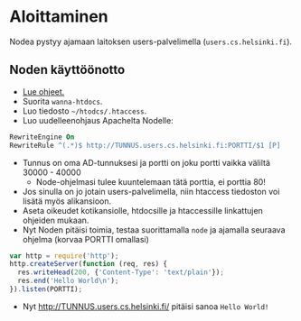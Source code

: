 # Aloittaminen

Nodea pystyy ajamaan laitoksen users-palvelimella (`users.cs.helsinki.fi`).

## Noden käyttöönotto

 * [Lue ohjeet.](http://users.cs.helsinki.fi/README.users.cs.helsinki.fi.txt)
 * Suorita `wanna-htdocs`.
 * Luo tiedosto `~/htodcs/.htaccess`.
 * Luo uudelleenohjaus Apachelta Nodelle:

```apache
RewriteEngine On
RewriteRule ^(.*)$ http://TUNNUS.users.cs.helsinki.fi:PORTTI/$1 [P]
```

 * Tunnus on oma AD-tunnuksesi ja portti on joku portti vaikka väliltä 30000 - 40000
   * Node-ohjelmasi tulee kuuntelemaan tätä porttia, ei porttia 80!
 * Jos sinulla on jo jotain users-palvelimella, niin htaccess tiedoston voi lisätä myös alikansioon.
 * Aseta oikeudet kotikansiolle, htdocsille ja htaccessille linkattujen ohjeiden mukaan.
 * Nyt Noden pitäisi toimia, testaa suorittamalla `node` ja ajamalla seuraava ohjelma (korvaa PORTTI omallasi)

```javascript
var http = require('http');
http.createServer(function (req, res) {
  res.writeHead(200, {'Content-Type': 'text/plain'});
  res.end('Hello World\n');
}).listen(PORTTI);
```

 * Nyt http://TUNNUS.users.cs.helsinki.fi/ pitäisi sanoa `Hello World!`
